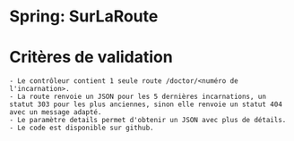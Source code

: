 # Spring: SurLaRoute

  # Critères de validation
  
    - Le contrôleur contient 1 seule route /doctor/<numéro de l'incarnation>.
    - La route renvoie un JSON pour les 5 dernières incarnations, un statut 303 pour les plus anciennes, sinon elle renvoie un statut 404 avec un message adapté.
    - Le paramètre details permet d'obtenir un JSON avec plus de détails.
    - Le code est disponible sur github.
